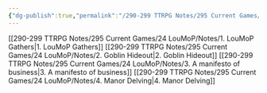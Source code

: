 ```yaml
---
{"dg-publish":true,"permalink":"/290-299 TTRPG Notes/295 Current Games/24 LouMoP/Notes/LouMoP Notes/"}
---
```



[[290-299 TTRPG Notes/295 Current Games/24 LouMoP/Notes/1. LouMoP Gathers\|1. LouMoP Gathers]]
[[290-299 TTRPG Notes/295 Current Games/24 LouMoP/Notes/2. Goblin Hideout\|2. Goblin Hideout]]
[[290-299 TTRPG Notes/295 Current Games/24 LouMoP/Notes/3. A manifesto of business\|3. A manifesto of business]]
[[290-299 TTRPG Notes/295 Current Games/24 LouMoP/Notes/4. Manor Delving\|4. Manor Delving]]